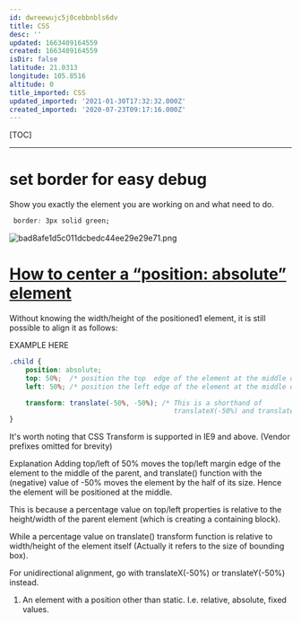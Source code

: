 ```yaml
---
id: dwreewujc5j0cebbnbls6dv
title: CSS
desc: ''
updated: 1663409164559
created: 1663409164559
isDir: false
latitude: 21.0313
longitude: 105.8516
altitude: 0
title_imported: CSS
updated_imported: '2021-01-30T17:32:32.000Z'
created_imported: '2020-07-23T09:17:16.000Z'
---
```


[TOC]











------------

# set border for easy debug

Show you exactly the element you are working on and what need to do.
```css
 border: 3px solid green;
```

![bad8afe1d5c011dcbedc44ee29e29e71.png](/assets/bad8afe1d5c011dcbedc44ee29e29e71-e9ludxk4pg9d.png)

# [How to center a “position: absolute” element](https://stackoverflow.com/questions/8508275/how-to-center-a-position-absolute-element)

Without knowing the width/height of the positioned1 element, it is still possible to align it as follows:

EXAMPLE HERE
```css
.child {
    position: absolute;
    top: 50%;  /* position the top  edge of the element at the middle of the parent */
    left: 50%; /* position the left edge of the element at the middle of the parent */

    transform: translate(-50%, -50%); /* This is a shorthand of
                                         translateX(-50%) and translateY(-50%) */
}
```
It's worth noting that CSS Transform is supported in IE9 and above. (Vendor prefixes omitted for brevity)

Explanation
Adding top/left of 50% moves the top/left margin edge of the element to the middle of the parent, and translate() function with the (negative) value of -50% moves the element by the half of its size. Hence the element will be positioned at the middle.

This is because a percentage value on top/left properties is relative to the height/width of the parent element (which is creating a containing block).

While a percentage value on translate() transform function is relative to width/height of the element itself (Actually it refers to the size of bounding box).

For unidirectional alignment, go with translateX(-50%) or translateY(-50%) instead.

1. An element with a position other than static. I.e. relative, absolute, fixed values.